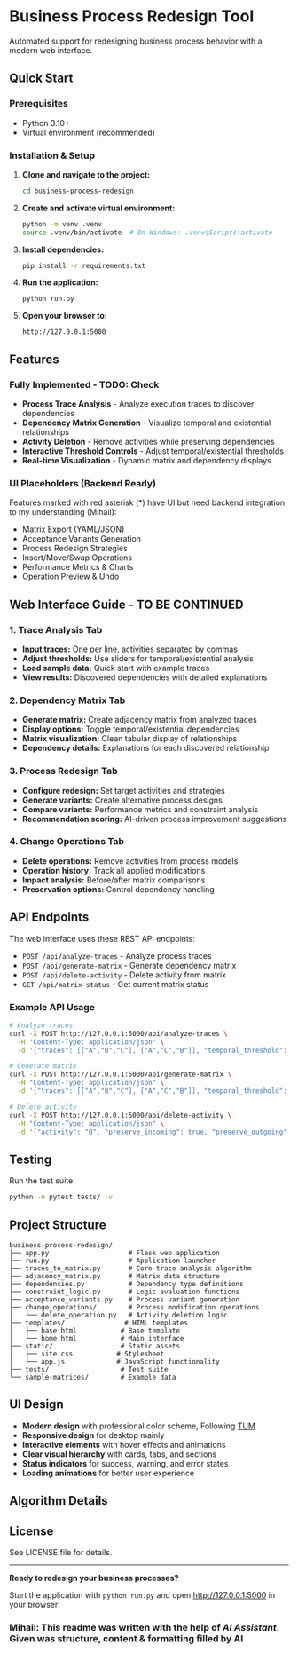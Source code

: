 # Business Process Redesign Tool

Automated support for redesigning business process behavior with a modern web interface.

## Quick Start

### Prerequisites
- Python 3.10+
- Virtual environment (recommended)

### Installation & Setup

1. **Clone and navigate to the project:**
   ```bash
   cd business-process-redesign
   ```

2. **Create and activate virtual environment:**
   ```bash
   python -m venv .venv
   source .venv/bin/activate  # On Windows: .venv\Scripts\activate
   ```

3. **Install dependencies:**
   ```bash
   pip install -r requirements.txt
   ```

4. **Run the application:**
   ```bash
   python run.py
   ```

5. **Open your browser to:**
   ```
   http://127.0.0.1:5000
   ```

## Features

### Fully Implemented - TODO: Check
- **Process Trace Analysis** - Analyze execution traces to discover dependencies
- **Dependency Matrix Generation** - Visualize temporal and existential relationships
- **Activity Deletion** - Remove activities while preserving dependencies
- **Interactive Threshold Controls** - Adjust temporal/existential thresholds
- **Real-time Visualization** - Dynamic matrix and dependency displays

### UI Placeholders (Backend Ready)
Features marked with red asterisk (*) have UI but need backend integration to my understanding (Mihail):
- Matrix Export (YAML/JSON)
- Acceptance Variants Generation
- Process Redesign Strategies
- Insert/Move/Swap Operations
- Performance Metrics & Charts
- Operation Preview & Undo

## Web Interface Guide - TO BE CONTINUED

### 1. Trace Analysis Tab
- **Input traces:** One per line, activities separated by commas
- **Adjust thresholds:** Use sliders for temporal/existential analysis
- **Load sample data:** Quick start with example traces
- **View results:** Discovered dependencies with detailed explanations

### 2. Dependency Matrix Tab
- **Generate matrix:** Create adjacency matrix from analyzed traces
- **Display options:** Toggle temporal/existential dependencies
- **Matrix visualization:** Clean tabular display of relationships
- **Dependency details:** Explanations for each discovered relationship

### 3. Process Redesign Tab
- **Configure redesign:** Set target activities and strategies
- **Generate variants:** Create alternative process designs
- **Compare variants:** Performance metrics and constraint analysis
- **Recommendation scoring:** AI-driven process improvement suggestions

### 4. Change Operations Tab
- **Delete operations:** Remove activities from process models
- **Operation history:** Track all applied modifications
- **Impact analysis:** Before/after matrix comparisons
- **Preservation options:** Control dependency handling

## API Endpoints

The web interface uses these REST API endpoints:

- `POST /api/analyze-traces` - Analyze process traces
- `POST /api/generate-matrix` - Generate dependency matrix
- `POST /api/delete-activity` - Delete activity from matrix
- `GET /api/matrix-status` - Get current matrix status

### Example API Usage

```bash
# Analyze traces
curl -X POST http://127.0.0.1:5000/api/analyze-traces \
  -H "Content-Type: application/json" \
  -d '{"traces": [["A","B","C"], ["A","C","B"]], "temporal_threshold": 1.0, "existential_threshold": 1.0}'

# Generate matrix
curl -X POST http://127.0.0.1:5000/api/generate-matrix \
  -H "Content-Type: application/json" \
  -d '{"traces": [["A","B","C"], ["A","C","B"]], "temporal_threshold": 1.0, "existential_threshold": 1.0}'

# Delete activity
curl -X POST http://127.0.0.1:5000/api/delete-activity \
  -H "Content-Type: application/json" \
  -d '{"activity": "B", "preserve_incoming": true, "preserve_outgoing": true}'
```

## Testing

Run the test suite:
```bash
python -m pytest tests/ -v
```

## Project Structure

```
business-process-redesign/
├── app.py                    # Flask web application
├── run.py                    # Application launcher
├── traces_to_matrix.py       # Core trace analysis algorithm
├── adjacency_matrix.py       # Matrix data structure
├── dependencies.py           # Dependency type definitions
├── constraint_logic.py       # Logic evaluation functions
├── acceptance_variants.py    # Process variant generation
├── change_operations/        # Process modification operations
│   └── delete_operation.py   # Activity deletion logic
├── templates/               # HTML templates
│   ├── base.html           # Base template
│   └── home.html           # Main interface
├── static/                 # Static assets
│   ├── site.css           # Stylesheet
│   └── app.js             # JavaScript functionality
├── tests/                  # Test suite
└── sample-matrices/        # Example data
```

## UI Design

- **Modern design** with professional color scheme, Following [TUM](https://gist.github.com/lnksz/51e3566af2df5c7aa678cd4dfc8305f7)
- **Responsive design** for desktop mainly
- **Interactive elements** with hover effects and animations
- **Clear visual hierarchy** with cards, tabs, and sections
- **Status indicators** for success, warning, and error states
- **Loading animations** for better user experience

## Algorithm Details


## License

See LICENSE file for details.

---

**Ready to redesign your business processes?**

Start the application with `python run.py` and open http://127.0.0.1:5000 in your browser!


### Mihail: This readme was written with the help of *AI Assistant*. Given was structure, content & formatting filled by AI